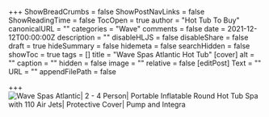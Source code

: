 +++
ShowBreadCrumbs = false
ShowPostNavLinks = false
ShowReadingTime = false
TocOpen = true
author = "Hot Tub To Buy"
canonicalURL = ""
categories = "Wave"
comments = false
date = 2021-12-12T00:00:00Z
description = ""
disableHLJS = false
disableShare = false
draft = true
hideSummary = false
hidemeta = false
searchHidden = false
showToc = true
tags = []
title = "Wave Spas Atlantic Hot Tub"
[cover]
alt = ""
caption = ""
hidden = false
image = ""
relative = false
[editPost]
Text = ""
URL = ""
appendFilePath = false

+++
![Wave Spas Atlantic| 2 - 4 Person| Portable Inflatable Round Hot Tub Spa with 110 Air Jets| Protective Cover| Pump and Integra](https://images-na.ssl-images-amazon.com/images/I/81t9zUJvESL._AC_UL604_SR604,400_.jpg)